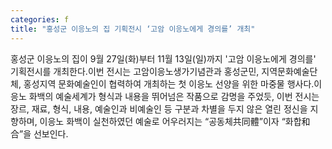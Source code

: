 ```yaml
---
categories: f
title: "홍성군 이응노의 집 기획전시 ‘고암 이응노에게 경의를’ 개최"
---
```

홍성군 이응노의 집이 9월 27일(화)부터 11월 13일(일)까지 &#39;고암 이응노에게 경의를&#39; 기획전시를 개최한다.이번 전시는 고암이응노생가기념관과 홍성군민, 지역문화예술단체, 홍성지역 문화예술인이 협력하여 개최하는 첫 이응노 선양을 위한 마중물 행사다.이응노 화백의 예술세계가 형식과 내용을 뛰어넘은 작품으로 감명을 주었듯, 이번 전시는 장르, 재료, 형식, 내용, 예술인과 비예술인 등 구분과 차별을 두지 않은 열린 정신을 지향하며, 이응노 화백이 실천하였던 예술로 어우러지는 “공동체共同體”이자 “화합和合”을 선보인다.